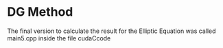# DG Method


The final version to calculate the result for the Elliptic Equation was called main5.cpp inside the file cudaCcode